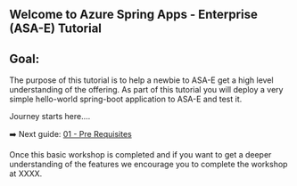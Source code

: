 ## Welcome to Azure Spring Apps - Enterprise (ASA-E) Tutorial

## Goal:
The purpose of this tutorial is to help a newbie to ASA-E get a high level understanding of the offering. As part of this tutorial you will deploy a very simple hello-world spring-boot application to ASA-E and test it. 

Journey starts here....

➡️ Next guide: [01 - Pre Requisites](./01-pre-requisites/README.md)


Once this basic workshop is completed and if you want to get a deeper understanding of the features we encourage you to complete the workshop at XXXX. 
